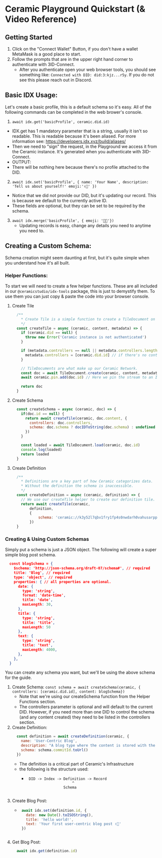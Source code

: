 # Ceramic Playground Quickstart (& Video Reference)
## Getting Started
1. Click on the "Connect Wallet" Button, if you don't have a wallet MetaMask is a good place to start.
2. Follow the prompts that are in the upper right hand corner to authenticate with 3ID-Connect. 
   - After you authenticate open your web browser tools, you should see something like: `Connected with DID: did:3:kjz...r5y`. If you do not see this please reach out in Discord.

## Basic IDX Usage: 
Let's create a basic profile, this is a default schema so it's easy. All of the following commands can be completed in the web brower's console.

1. `await idx.get('basicProfile', ceramic.did.id)`
  - IDX.get has 1 mandatory parameter that is a string, usually it isn't so readable. This is readable because it's been aliased. For more information see: https://developers.idx.xyz/build/aliases/
  - Then we need to "sign" the request, in the Playground we access it from the Ceramic instance. It's generated when you authenticate with 3ID-Connect.
  - OUTPUT: ` `
   - There will be nothing here because there's no profile attached to the DID.
2. `await idx.set('basicProfile', { name: 'Your Name', description: 'Tell us about yourself!' emoji:'✌🏻' })`
  - Notice that we did not provide our DID, but it's updating our record. This is because we default to the currently active ID.
  - These fields are optional, but they can be set to be required by the schema.
3. `await idx.merge('basicProfile', { emoji: '👍🏻'})`
   - Updating records is easy, change any details you need to anytime you need to.

## Creating a Custom Schema:
Schema creation might seem daunting at first, but it's quite simple when you understand how it's all built. 

### Helper Functions:
To start we will need to create a few helper functions. These are all included in our `@ceramicstudio/idx-tools` package, this is just to demystify them. To use them you can just copy & paste the code into your browser console.
1. Create Tile
    ```javascript
      /**
      	* Create Tile is a simple function to create a TileDocument on the Ceramic Network.
      	*/
      const createTile = async (ceramic, content, metadata) => {
      	if (ceramic.did == null) {
          throw new Error('Ceramic instance is not authenticated')
        }

        if (metadata.controllers == null || metadata.controllers.length === 0) {
          metadata.controllers = [ceramic.did.id] // if there's no controllers in the metadata, we assume that you're the only controller and automatically set it for you.
        }

      	// TileDocuments are what make up our Ceramic Network. 
        const doc = await TileDocument.create(ceramic, content, metadata)
        await ceramic.pin.add(doc.id) // Here we pin the stream to an IPFS Node.
        
      	return doc
      }
    ```
2. Create Schema
    ```javascript
      const createSchema = async (ceramic, doc) => {
        if(doc.id == null) {
          return await createTile(ceramic, doc.content, {
            controllers: doc.controllers,
            schema: doc.schema ? docIDToString(doc.schema) : undefined
          })
        }

        const loaded = await TileDocument.load(ceramic, doc.id)
        console.log(loaded)
        return loaded
      }
    ```
3. Create Definition
    ```javascript
      /**
      	* Definitions are a key part of how Ceramic categorizes data.
      	* Without the definition the schema is inaccessible. 
      	*/
      const createDefinition = async (ceramic, definition) => {
      	// We use our createTile helper to create our definition tile. 
      	return await createTile(ceramic, 
      		definition, 
      		{
      			schema: 'ceramic://k3y52l7qbv1fry1fp4s0nwdarh0vahusarpposgevy0pemiykymd2ord6swtharcw'
      		})
      }
    ```

### Creating & Using Custom Schemas
Simply put a schema is just a JSON object. The following will create a super simple blog post schema. 
```JSON
  const blogSchema = {
    $schema: 'http://json-schema.org/draft-07/schema#', // required
    title: 'Blog', // required
    type: 'object', // required
    properties: { // all properties are optional.
      date: {
        type: 'string',
        format: 'date-time',
        title: 'date',
        maxLength: 30,
      },
      title: {
        type: 'string',
        title: 'title',
        maxLength: 50
      },
      text: {
        type: 'string',
        title: 'text',
        maxLength: 4000,
      },
    },
  }
```
You can create any schema you want, but we'll be using the above schema for the guide.

1. Create Schema: `const schema = await createSchema(ceramic, { controllers: [ceramic.did.id], content: blogSchema})`
   - Note that we're using our createSchema function from the Helper Functions section.
   - The controllers parameter is optional and will default to the current DID. However, if you need more than one DID to control the schema (and any content created) they need to be listed in the controllers section.
2. Create Definition: 
    ```javascript
      const definition = await createDefinition(ceramic, {
        name: 'User-Centric Blog',
        description: "A blog type where the content is stored with the user, not a server.",
        schema: schema.commitId.toUrl()
      })
    ```
   - The definition is a critical part of Ceramic's Infrastructure
   - the following is the structure used:
     - ```
        DID -> Index -> Definition -> Record
                            ^
                        Schema
      ```
3. Create Blog Post:
   - ```javascript
      await idx.set(definition.id, {
        date: new Date().toISOString(), 
        title: 'hello world!',
        text: 'Your first user-centric blog post ✌🏻'
      })
    ```
4. Get Blog Post:
    ```javascript
      await idx.get(definition.id)
    ```
